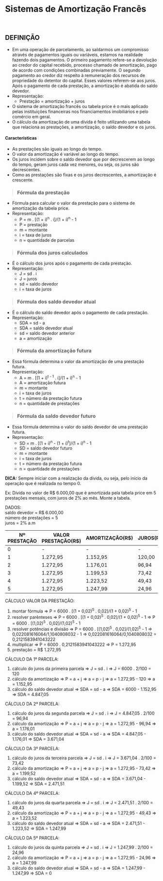 # Sistemas de Amortização Francês

<br>

## DEFINIÇÃO
* Em uma operação de parcelamento, ao saldarmos um compromisso através de pagamentos iguais ou variáveis, estamos na realidade fazendo dois pagamentos. O primeiro pagamento refere-se a devolução ao credor do capital recebido, processo chamado de amortização, pago de acordo com condições combinadas previamente. O segundo pagamento ao credor diz respeito à remuneração dos recursos de propriedade do detentor do capital. Esses valores referem-se aos juros. Após o pagamento de cada prestação, a amortização é abatida do saldo devedor.
* Representação:
  - Prestação = amortização + juros
* O sistema de amortização francês ou tabela price é o mais aplicado pelas instituições financeiras nos financiamentos imobiliários e pelo comércio em geral. 
* O cálculo da amortização de uma dívida é feito utilizando uma tabela que relaciona as prestações, a amortização, o saldo devedor e os juros.

#### Características
* As prestações são iguais ao longo do tempo.
* O valor da amortização é variável ao longo do tempo.
* Os juros incidem sobre o saldo devedor que por decrescerem ao longo do tempo, geram juros cada vez menores, ou seja, os juros são decrescentes.
* Como as prestações são fixas e os juros decrescentes, a amortização é crescente.

> ### Fórmula da prestação
* Fórmula para calcular o valor da prestação para o sistema de amortização da tabela price.
* Representação:
  - P = m . [(1 + i)<sup>n</sup> . i]/(1 + i)<sup>n</sup> - 1
  - P = prestação
  - m = montante
  - i = taxa de juros
  - n = quantidade de parcelas

> ### Fórmula dos juros calculados
* É o cálculo dos juros após o pagamento de cada prestação.
* Representação:
  - J = sd . i
  - J = juros
  - sd = saldo devedor
  - i = taxa de juros

> ### Fórmula dos saldo devedor atual
* É o cálculo do saldo devedor após o pagamento de cada prestação.
* Representação:
  - SDA = sd - a
  - SDA = saldo devedor atual
  - sd = saldo devedor anterior
  - a = amortização

> ### Fórmula da amortização futura
* Essa fórmula determina o valor da amortização de uma prestação futura.
* Representação:
  - A = m . [(1 + i)<sup>t - 1</sup> . i]/(1 + i)<sup>n</sup> - 1
  - A = amortização futura
  - m = montante
  - i = taxa de juros
  - t = número da prestação futura
  - n = quantidade de prestações

> ### Fórmula da saldo devedor futuro
* Essa fórmula determina o valor do saldo devedor de uma prestação futura.
* Representação:
  - SD = m . [(1 + i)<sup>n</sup> - (1 + i)<sup>t</sup>]/(1 + i)<sup>n</sup> - 1
  - SD = saldo devedor futuro
  - m = montante
  - i = taxa de juros
  - t = número da prestação futura
  - n = quantidade de prestações

**DICA:** Sempre iniciar com a realização da dívida, ou seja, pelo início da operação que é realizada no tempo 0.

Ex: Dívida no valor de R$ 6.000,00 que é amortizada pela tabela price em 5 prestações mensais, com juros de 2% ao mês. Monte a tabela.

DADOS:   
saldo devedor = R$ 6.000,00    
número de prestações = 5  
juros = 2% a.m  

| Nº PRESTAÇÃO | VALOR PRESTAÇÃO(R$) | AMORTIZAÇÃO(R$) | JUROS(R$) | SALDO DEVEDOR(R$) |
| ------------ | ------------------- | --------------- | --------- | ----------------- |
| 0            | -                   | -               | -         | 6000              |
| 1            | 1.272,95            | 1.152,95        | 120,00    | 4.847,05          |
| 2            | 1.272,95            | 1.176,01        | 96,94     | 3.671,04          |
| 3            | 1.272,95            | 1.199,53        | 73,42     | 2.471,51          |
| 4            | 1.272,95            | 1.223,52        | 49,43     | 1.247,99          |
| 5            | 1.272,95            | 1.247,99        | 24,96     | 0                 | 

CÁLCULO VALOR DA PRESTAÇÃO:
1. montar fórmula => P = 6000 . [(1 + 0,02)<sup>5</sup> . 0,02]/(1 + 0,02)<sup>5</sup> - 1
2. resolver parênteses => P = 6000 . [(1 + 0,02)<sup>5</sup> . 0,02]/(1 + 0,02)<sup>5</sup> - 1 => P = 6000 . [(1,02)<sup>5</sup> . 0,02]/(1,02)<sup>5</sup> - 1
3. resolver potências e divisão => P = 6000 . [(1,02)<sup>5</sup> . 0,02]/(1,02)<sup>5</sup> - 1 => 0,022081616064/1,1040808032 - 1 => 0,022081616064/0,1040808032 = 0,2121583941043222
4. multiplicar => P = 6000 . 0,2121583941043222 => P = 1.272,95
5. prestação = R$ 1.272,95

CÁLCULO DA 1º PARCELA:
1. cálculo do juros da primeira parcela => J = sd . i => J = 6000 . 2/100 = 120 
2. cálculo da amortização => P = a + j => a = p - j => a = 1.272,95 - 120 => a = 1.152,95 
3. cálculo do saldo devedor atual => SDA = sd - a => SDA = 6000 - 1.152,95 => SDA = 4.847,05

CÁLCULO DA 2º PARCELA:
1. cálculo do juros da segunda parcela => J = sd . i => J = 4.847,05 . 2/100 = 96,94 
2. cálculo da amortização => P = a + j => a = p - j => a = 1.272,95 - 96,94 => a = 1.176,01
3. cálculo do saldo devedor atual => SDA = sd - a => SDA = 4.847,05 - 1.176,01 => SDA = 3.671,04

CÁLCULO DA 3º PARCELA:
1. cálculo do juros da terceira parcela => J = sd . i => J = 3.671,04 . 2/100 = 73,42 
2. cálculo da amortização => P = a + j => a = p - j => a = 1.272,95 - 73,42 => a = 1.199,52
3. cálculo do saldo devedor atual => SDA = sd - a => SDA = 3.671,04 - 1.199,52 => SDA = 2.471,51

CÁLCULO DA 4º PARCELA:
1. cálculo do juros da quarta parcela => J = sd . i => J = 2.471,51 . 2/100 = 49,43 
2. cálculo da amortização => P = a + j => a = p - j => a = 1.272,95 - 49,43 => a = 1.223,52
3. cálculo do saldo devedor atual => SDA = sd - a => SDA = 2.471,51 - 1.223,52 => SDA = 1.247,99

CÁLCULO DA 5º PARCELA:
1. cálculo do juros da quinta parcela => J = sd . i => J = 1.247,99 . 2/100 = 24,96 
2. cálculo da amortização => P = a + j => a = p - j => a = 1.272,95 - 24,96  => a = 1.247,99
3. cálculo do saldo devedor atual => SDA = sd - a => SDA = 1.247,99 - 1.247,99 => SDA = 0
